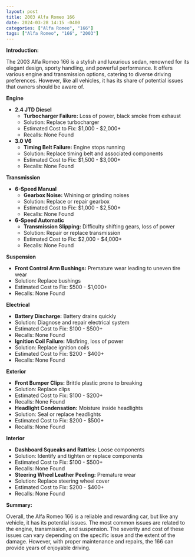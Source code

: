 ```yaml
---
layout: post
title: 2003 Alfa Romeo 166
date: 2024-03-28 14:15 -0400
categories: ["Alfa Romeo", "166"]
tags: ["Alfa Romeo", "166", "2003"]
---
```

**Introduction:**

The 2003 Alfa Romeo 166 is a stylish and luxurious sedan, renowned for its elegant design, sporty handling, and powerful performance. It offers various engine and transmission options, catering to diverse driving preferences. However, like all vehicles, it has its share of potential issues that owners should be aware of.

**Engine**

* **2.4 JTD Diesel**
    * **Turbocharger Failure:** Loss of power, black smoke from exhaust
    * Solution: Replace turbocharger
    * Estimated Cost to Fix: $1,000 - $2,000+
    * Recalls: None Found
* **3.0 V6**
    * **Timing Belt Failure:** Engine stops running
    * Solution: Replace timing belt and associated components
    * Estimated Cost to Fix: $1,500 - $3,000+
    * Recalls: None Found

**Transmission**

* **6-Speed Manual**
    * **Gearbox Noise:** Whining or grinding noises
    * Solution: Replace or repair gearbox
    * Estimated Cost to Fix: $1,000 - $2,500+
    * Recalls: None Found
* **6-Speed Automatic**
    * **Transmission Slipping:** Difficulty shifting gears, loss of power
    * Solution: Repair or replace transmission
    * Estimated Cost to Fix: $2,000 - $4,000+
    * Recalls: None Found

**Suspension**

* **Front Control Arm Bushings:** Premature wear leading to uneven tire wear
* Solution: Replace bushings
* Estimated Cost to Fix: $500 - $1,000+
* Recalls: None Found

**Electrical**

* **Battery Discharge:** Battery drains quickly
* Solution: Diagnose and repair electrical system
* Estimated Cost to Fix: $100 - $500+
* Recalls: None Found
* **Ignition Coil Failure:** Misfiring, loss of power
* Solution: Replace ignition coils
* Estimated Cost to Fix: $200 - $400+
* Recalls: None Found

**Exterior**

* **Front Bumper Clips:** Brittle plastic prone to breaking
* Solution: Replace clips
* Estimated Cost to Fix: $100 - $200+
* Recalls: None Found
* **Headlight Condensation:** Moisture inside headlights
* Solution: Seal or replace headlights
* Estimated Cost to Fix: $200 - $500+
* Recalls: None Found

**Interior**

* **Dashboard Squeaks and Rattles:** Loose components
* Solution: Identify and tighten or replace components
* Estimated Cost to Fix: $100 - $500+
* Recalls: None Found
* **Steering Wheel Leather Peeling:** Premature wear
* Solution: Replace steering wheel cover
* Estimated Cost to Fix: $200 - $400+
* Recalls: None Found

**Summary:**

Overall, the Alfa Romeo 166 is a reliable and rewarding car, but like any vehicle, it has its potential issues. The most common issues are related to the engine, transmission, and suspension. The severity and cost of these issues can vary depending on the specific issue and the extent of the damage. However, with proper maintenance and repairs, the 166 can provide years of enjoyable driving.
